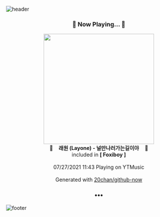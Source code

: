 ![header](https://capsule-render.vercel.app/api?type=wave&height=170&section=header&text=Hi.%20I'm%20SHIFT&fontColor=090707&fontAlignX=45&fontAlignY=65&fontSize=100)

<h3 align="center">🎵 Now Playing... 🎵</h3>
<p align="center">
  <a href="https://music.youtube.com/watch?v=Q_MfswxOgmQ">
    <img width="300" src="https://lh3.googleusercontent.com/THuEe5pd0gK5JxxAiyjpQXnPjT4TfazRl8wkbbDfSDM01iuP2_CFZ6qZFcl9pjJp3ATfb5JyC1Bjjc5S">
  </a>
  <br>
  🎵&nbsp&nbsp&nbsp <b>래원 (Layone) - 널만나러가는길이야</b> &nbsp&nbsp&nbsp🎵
  <br>
  included in <b>[ Foxiboy ]</b>
  
  <br />
  <br />
  07/27/2021 11:43 Playing on YTMusic
  <br />
  <br />
  Generated with <a href="https://github.com/20chan/github-now">20chan/github-now</a>
</p>

<h3 align="center">•••</h3>

![footer](https://capsule-render.vercel.app/api?type=wave&height=150&section=footer)
